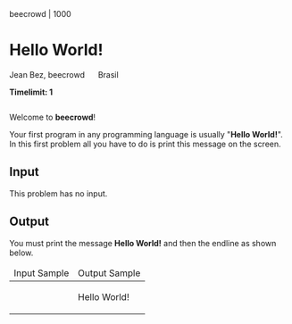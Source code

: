 <!DOCTYPE html>
<html>
  <body>
    <div class="header">
      <span>beecrowd | 1000</span>
      <h1>Hello World!</h1>
      <div>
        <p>
          Jean Bez, beecrowd
          <img
            alt=""
            src="https://resources.beecrowd.com.br/gallery/images/flags/br.gif"
            style="width: 16px; height: 11px"
          />
          Brasil
        </p>
      </div>
      <strong>Timelimit: 1</strong>
    </div>
    <div class="problem">
      <div class="description">
        <p class="center">
          <img
            alt=""
            src="https://resources.beecrowd.com.br/gallery/images/problems/UOJ_1000.png"
          />
        </p>
        <p>Welcome to <strong>beecrowd</strong>!</p>
        <p>
          Your first program in any programming language is usually "<strong
            >Hello World!</strong
          >". In this first problem all you have to do is print this message on
          the screen.
        </p>
      </div>
      <h2>Input</h2>
      <div class="input">
        <p>This problem has no input.</p>
      </div>
      <h2>Output</h2>
      <div class="output">
        <p>
          You must print the message <strong>Hello World!</strong> and then the
          endline as shown below.
        </p>
      </div>
      <div class="both"></div>
      <table>
        <thead>
          <tr>
            <td>Input Sample</td>
            <td>Output Sample</td>
          </tr>
        </thead>
        <tbody>
          <tr>
            <td class="division">
              <p></p>
            </td>
            <td>
              <p>Hello World!</p>
            </td>
          </tr>
        </tbody>
      </table>
    </div>
  </body>
</html>
